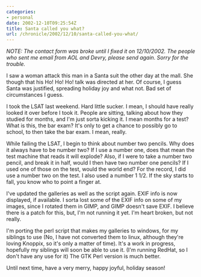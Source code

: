 ```yaml
--- 
categories:
- personal
date: 2002-12-10T09:25:54Z
title: Santa called you what?
url: /chronicle/2002/12/10/santa-called-you-what/
---
```


_NOTE: The contact form was broke until I fixed it on 12/10/2002.  The people who sent me email from AOL and Devry, please send again. Sorry for the trouble._

I saw a woman attack this man in a Santa suit the other day at the mall. She though that his Ho! Ho! Ho! talk was directed at her. Of course, I guess Santa was justified, spreading holiday joy and what not. Bad set of circumstances I guess.

I took the LSAT last weekend.  Hard little sucker.  I mean, I should have really looked it over before I took it.  People are sitting, talking about how they studied for months, and I'm just sorta kicking it.  I mean months for a test?  What is this, the bar exam?  It's only to get a chance to possibly go to school, to then take the bar exam.  I mean, really.

While failing the LSAT, I begin to think about number two pencils.  Why does it always have to be number two?  If I use a number one, does that mean the test machine that reads it will explode?  Also, if I were to take a number two pencil, and break it in half, would I then have two number one pencils?  If I used one of those on the test, would the world end?  For the record, I did use a number two on the test.  I also used a number 1 1/2.  If the sky starts to fall, you know who to point a finger at.

I've updated the galleries as well as the script again.  EXIF info is now displayed, if available.  I sorta lost some of the EXIF info on some of my images, since I rotated them in GIMP, and GIMP doesn't save EXIF.  I believe there is a patch for this, but, I'm not running it yet.  I'm heart broken, but not really.

I'm porting the perl script that makes my galleries to windows, for my siblings to use (No, I have not converted them to linux, although they're loving Knoppix, so it's only a matter of time).  It's a work in progress, hopefully my siblings will soon be able to use it.  (I'm running RedHat, so I don't have any use for it)  The GTK Perl version is much better.

Until next time, have a very merry, happy joyful, holiday season!

